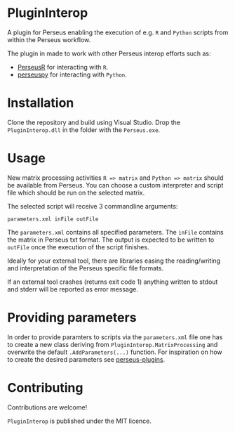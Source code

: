 # PluginInterop

A plugin for Perseus enabling the execution of e.g. `R` and `Python`
scripts from within the Perseus workflow.

The plugin in made to work with other Perseus interop efforts such as:

 * [PerseusR](https://www.github.com/jdrudolph/PerseusR) for interacting with `R`.
 * [perseuspy](https://www.github.com/jdrudolph/perseuspy) for interacting with `Python`.

# Installation

Clone the repository and build using Visual Studio. Drop the `PluginInterop.dll`
in the folder with the `Perseus.exe`.

# Usage

New matrix processing activities `R => matrix` and `Python => matrix` should be
available from Perseus. You can choose a custom interpreter and script file
which should be run on the selected matrix.

The selected script will receive 3 commandline arguments:
```
parameters.xml inFile outFile
```
The `parameters.xml` contains all specified parameters. The `inFile` contains
the matrix in Perseus txt format. The output is expected to be written
to `outFile` once the execution of the script finishes.

Ideally for your external tool, there are libraries easing the reading/writing
and interpretation of the Perseus specific file formats.

If an external tool crashes (returns exit code 1) anything written to stdout
and stderr will be reported as error message.

# Providing parameters

In order to provide paramters to scripts via the `parameters.xml` file one
has to create a new class deriving from `PluginInterop.MatrixProcessing`
and overwrite the default `.AddParameters(...)` function. For inspiration
on how to create the desired parameters see 
[perseus-plugins](https://www.github.com/jurgencox/perseus-plugins).

# Contributing

Contributions are welcome!

`PluginInterop` is published under the MIT licence.
